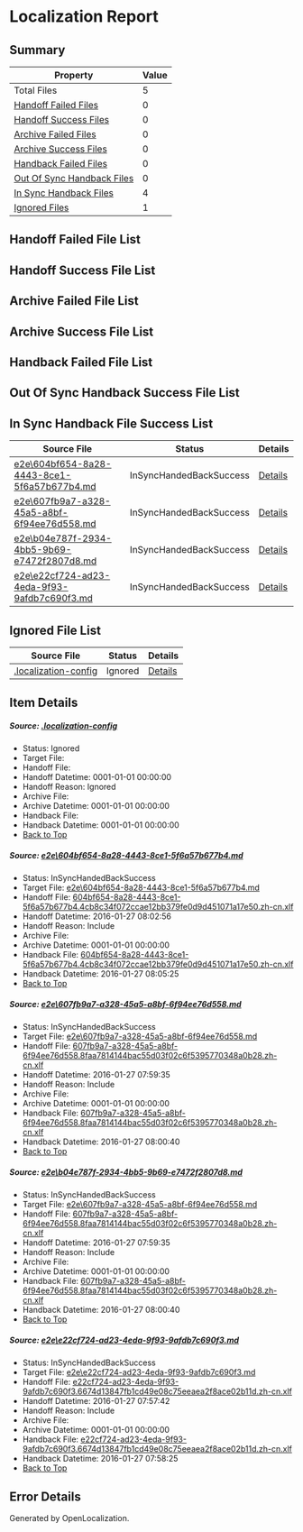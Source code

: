 # <a name='report-top'></a> Localization Report

## Summary
 Property | Value 
 -------- | ----- 
 Total Files | 5
[ Handoff Failed Files ](#handoff-failed-list)| 0
[ Handoff Success Files ](#handoff-success-list)| 0
[ Archive Failed Files ](#archive-failed-list)| 0
[ Archive Success Files ](#archive-success-list)| 0
[ Handback Failed Files ](#handback-failed-list)| 0
[ Out Of Sync Handback Files ](#outofsync-handback-success-list)| 0
[ In Sync Handback Files ](#insync-handback-success-list)| 4
[ Ignored Files ](#ignored-list)| 1

## <a name='handoff-failed-list'></a> Handoff Failed File List

## <a name='handoff-success-list'></a> Handoff Success File List

## <a name='archive-failed-list'></a> Archive Failed File List

## <a name='archive-success-list'></a> Archive Success File List

## <a name='handback-failed-list'></a> Handback Failed File List

## <a name='outofsync-handback-success-list'></a> Out Of Sync Handback Success File List

## <a name='insync-handback-success-list'></a> In Sync Handback File Success List
 Source File | Status | Details 
 ----------- | ------ | ------- 
 [e2e\604bf654-8a28-4443-8ce1-5f6a57b677b4.md](https://github.com/OpenLocalizationTest/oltest/blob/950d2b86a90f0427202d6c0735e75c48a8ae15cb/e2e/604bf654-8a28-4443-8ce1-5f6a57b677b4.md) | InSyncHandedBackSuccess | [Details](#3ea6ddcece4c0b258e20327bbbbe7d9c57ae4bf81)
 [e2e\607fb9a7-a328-45a5-a8bf-6f94ee76d558.md](https://github.com/OpenLocalizationTest/oltest/blob/856b65c08a53ca9e84f09e267918d15c732cd7b1/e2e/607fb9a7-a328-45a5-a8bf-6f94ee76d558.md) | InSyncHandedBackSuccess | [Details](#5471eccd249f4328aab7047a0b89ee3755696eb82)
 [e2e\b04e787f-2934-4bb5-9b69-e7472f2807d8.md](https://github.com/OpenLocalizationTest/oltest/blob/950d2b86a90f0427202d6c0735e75c48a8ae15cb/e2e/b04e787f-2934-4bb5-9b69-e7472f2807d8.md) | InSyncHandedBackSuccess | [Details](#5471eccd249f4328aab7047a0b89ee3755696eb83)
 [e2e\e22cf724-ad23-4eda-9f93-9afdb7c690f3.md](https://github.com/OpenLocalizationTest/oltest/blob/943c8c83786d905e15b76cdb45e134fbb6c9268b/e2e/e22cf724-ad23-4eda-9f93-9afdb7c690f3.md) | InSyncHandedBackSuccess | [Details](#ff390558b3707826a3548828d8def6d4a7d8ab094)

## <a name='ignored-list'></a> Ignored File List
 Source File | Status | Details 
 ----------- | ------ | ------- 
 [.localization-config](https://github.com/OpenLocalizationTest/oltest/blob/950d2b86a90f0427202d6c0735e75c48a8ae15cb/.localization-config) | Ignored | [Details](#e4725be8631cbe979bbe0fa8b97cd75f1fd41d4d0)

## Item Details
##### <a name='e4725be8631cbe979bbe0fa8b97cd75f1fd41d4d0'></a> Source: [.localization-config](https://github.com/OpenLocalizationTest/oltest/blob/950d2b86a90f0427202d6c0735e75c48a8ae15cb/.localization-config)
* Status: Ignored
* Target File: 
* Handoff File: 
* Handoff Datetime: 0001-01-01 00:00:00
* Handoff Reason: Ignored
* Archive File: 
* Archive Datetime: 0001-01-01 00:00:00
* Handback File: 
* Handback Datetime: 0001-01-01 00:00:00
* [Back to Top](#report-top)

##### <a name='3ea6ddcece4c0b258e20327bbbbe7d9c57ae4bf81'></a> Source: [e2e\604bf654-8a28-4443-8ce1-5f6a57b677b4.md](https://github.com/OpenLocalizationTest/oltest/blob/950d2b86a90f0427202d6c0735e75c48a8ae15cb/e2e/604bf654-8a28-4443-8ce1-5f6a57b677b4.md)
* Status: InSyncHandedBackSuccess
* Target File: [e2e\604bf654-8a28-4443-8ce1-5f6a57b677b4.md](https://github.com/OpenLocalizationTestOrg/oltest.zh-cn/blob/8fff15476b6a2bac2572f81982b6187b52405430/e2e/604bf654-8a28-4443-8ce1-5f6a57b677b4.md)
* Handoff File: [604bf654-8a28-4443-8ce1-5f6a57b677b4.4cb8c34f072ccae12bb379fe0d9d451071a17e50.zh-cn.xlf](https://github.com/OpenLocalizationTestOrg/olhandoff/blob/2b78d09d6debb5366ba8d3dfeaada0b936b8c15d/ol-handoff/OpenLocalizationTestOrg/oltest.zh-cn/tianzh/604bf654-8a28-4443-8ce1-5f6a57b677b4.4cb8c34f072ccae12bb379fe0d9d451071a17e50.zh-cn.xlf)
* Handoff Datetime: 2016-01-27 08:02:56
* Handoff Reason: Include
* Archive File: 
* Archive Datetime: 0001-01-01 00:00:00
* Handback File: [604bf654-8a28-4443-8ce1-5f6a57b677b4.4cb8c34f072ccae12bb379fe0d9d451071a17e50.zh-cn.xlf](https://github.com/OpenLocalizationTestOrg/olhandback/blob/5d8bff2ee2dabadb8486980b0f695482b8003f39/ol-handback/OpenLocalizationTestOrg/oltest.zh-cn/tianzh/604bf654-8a28-4443-8ce1-5f6a57b677b4.4cb8c34f072ccae12bb379fe0d9d451071a17e50.zh-cn.xlf)
* Handback Datetime: 2016-01-27 08:05:25
* [Back to Top](#report-top)

##### <a name='5471eccd249f4328aab7047a0b89ee3755696eb82'></a> Source: [e2e\607fb9a7-a328-45a5-a8bf-6f94ee76d558.md](https://github.com/OpenLocalizationTest/oltest/blob/856b65c08a53ca9e84f09e267918d15c732cd7b1/e2e/607fb9a7-a328-45a5-a8bf-6f94ee76d558.md)
* Status: InSyncHandedBackSuccess
* Target File: [e2e\607fb9a7-a328-45a5-a8bf-6f94ee76d558.md](https://github.com/OpenLocalizationTestOrg/oltest.zh-cn/blob/03191257e60a955f73d9f64235697d319e3779de/e2e/607fb9a7-a328-45a5-a8bf-6f94ee76d558.md)
* Handoff File: [607fb9a7-a328-45a5-a8bf-6f94ee76d558.8faa7814144bac55d03f02c6f5395770348a0b28.zh-cn.xlf](https://github.com/OpenLocalizationTestOrg/olhandoff/blob/9c93249c994638c585492851eee8aefa79b06a56/ol-handoff/OpenLocalizationTestOrg/oltest.zh-cn/tianzh/607fb9a7-a328-45a5-a8bf-6f94ee76d558.8faa7814144bac55d03f02c6f5395770348a0b28.zh-cn.xlf)
* Handoff Datetime: 2016-01-27 07:59:35
* Handoff Reason: Include
* Archive File: 
* Archive Datetime: 0001-01-01 00:00:00
* Handback File: [607fb9a7-a328-45a5-a8bf-6f94ee76d558.8faa7814144bac55d03f02c6f5395770348a0b28.zh-cn.xlf](https://github.com/OpenLocalizationTestOrg/olhandback/blob/0431acf4b9d3fdfa9a9d57bd6cf77e6f8223ca0f/ol-handback/OpenLocalizationTestOrg/oltest.zh-cn/tianzh/607fb9a7-a328-45a5-a8bf-6f94ee76d558.8faa7814144bac55d03f02c6f5395770348a0b28.zh-cn.xlf)
* Handback Datetime: 2016-01-27 08:00:40
* [Back to Top](#report-top)

##### <a name='5471eccd249f4328aab7047a0b89ee3755696eb83'></a> Source: [e2e\b04e787f-2934-4bb5-9b69-e7472f2807d8.md](https://github.com/OpenLocalizationTest/oltest/blob/950d2b86a90f0427202d6c0735e75c48a8ae15cb/e2e/b04e787f-2934-4bb5-9b69-e7472f2807d8.md)
* Status: InSyncHandedBackSuccess
* Target File: [e2e\607fb9a7-a328-45a5-a8bf-6f94ee76d558.md](https://github.com/OpenLocalizationTestOrg/oltest.zh-cn/blob/03191257e60a955f73d9f64235697d319e3779de/e2e/607fb9a7-a328-45a5-a8bf-6f94ee76d558.md)
* Handoff File: [607fb9a7-a328-45a5-a8bf-6f94ee76d558.8faa7814144bac55d03f02c6f5395770348a0b28.zh-cn.xlf](https://github.com/OpenLocalizationTestOrg/olhandoff/blob/9c93249c994638c585492851eee8aefa79b06a56/ol-handoff/OpenLocalizationTestOrg/oltest.zh-cn/tianzh/607fb9a7-a328-45a5-a8bf-6f94ee76d558.8faa7814144bac55d03f02c6f5395770348a0b28.zh-cn.xlf)
* Handoff Datetime: 2016-01-27 07:59:35
* Handoff Reason: Include
* Archive File: 
* Archive Datetime: 0001-01-01 00:00:00
* Handback File: [607fb9a7-a328-45a5-a8bf-6f94ee76d558.8faa7814144bac55d03f02c6f5395770348a0b28.zh-cn.xlf](https://github.com/OpenLocalizationTestOrg/olhandback/blob/0431acf4b9d3fdfa9a9d57bd6cf77e6f8223ca0f/ol-handback/OpenLocalizationTestOrg/oltest.zh-cn/tianzh/607fb9a7-a328-45a5-a8bf-6f94ee76d558.8faa7814144bac55d03f02c6f5395770348a0b28.zh-cn.xlf)
* Handback Datetime: 2016-01-27 08:00:40
* [Back to Top](#report-top)

##### <a name='ff390558b3707826a3548828d8def6d4a7d8ab094'></a> Source: [e2e\e22cf724-ad23-4eda-9f93-9afdb7c690f3.md](https://github.com/OpenLocalizationTest/oltest/blob/943c8c83786d905e15b76cdb45e134fbb6c9268b/e2e/e22cf724-ad23-4eda-9f93-9afdb7c690f3.md)
* Status: InSyncHandedBackSuccess
* Target File: [e2e\e22cf724-ad23-4eda-9f93-9afdb7c690f3.md](https://github.com/OpenLocalizationTestOrg/oltest.zh-cn/blob/899133c72a4fd2b854acce72a41fb8718a6e2b96/e2e/e22cf724-ad23-4eda-9f93-9afdb7c690f3.md)
* Handoff File: [e22cf724-ad23-4eda-9f93-9afdb7c690f3.6674d13847fb1cd49e08c75eeaea2f8ace02b11d.zh-cn.xlf](https://github.com/OpenLocalizationTestOrg/olhandoff/blob/ff54b716af36431d0f3e7afe4e89113959af2d1a/ol-handoff/OpenLocalizationTestOrg/oltest.zh-cn/tianzh/e22cf724-ad23-4eda-9f93-9afdb7c690f3.6674d13847fb1cd49e08c75eeaea2f8ace02b11d.zh-cn.xlf)
* Handoff Datetime: 2016-01-27 07:57:42
* Handoff Reason: Include
* Archive File: 
* Archive Datetime: 0001-01-01 00:00:00
* Handback File: [e22cf724-ad23-4eda-9f93-9afdb7c690f3.6674d13847fb1cd49e08c75eeaea2f8ace02b11d.zh-cn.xlf](https://github.com/OpenLocalizationTestOrg/olhandback/blob/d42ed257d643245acb7e8cd31de1c3af2d55f1da/ol-handback/OpenLocalizationTestOrg/oltest.zh-cn/tianzh/e22cf724-ad23-4eda-9f93-9afdb7c690f3.6674d13847fb1cd49e08c75eeaea2f8ace02b11d.zh-cn.xlf)
* Handback Datetime: 2016-01-27 07:58:25
* [Back to Top](#report-top)


## Error Details

Generated by OpenLocalization.
